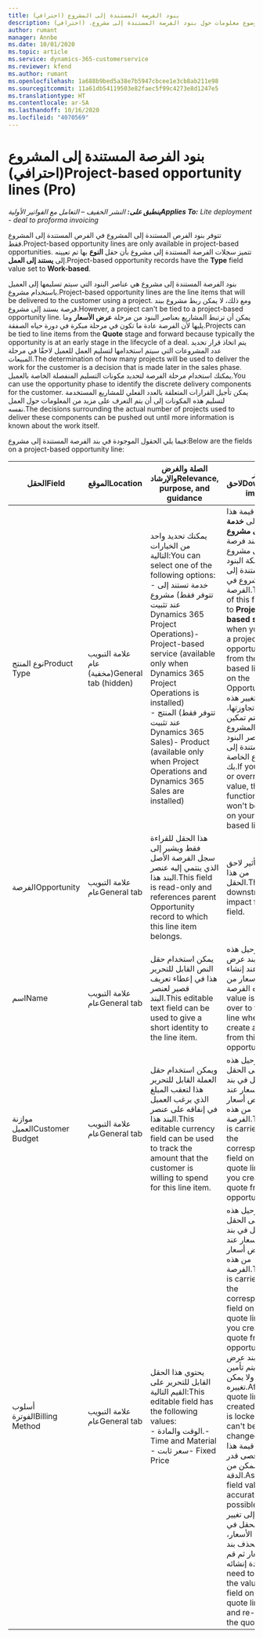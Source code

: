 ```yaml
---
title: بنود الفرصة المستندة إلى المشروع (احترافي)
description: يقدم هذا الموضوع معلومات حول بنود الفرصة المستندة إلى مشروع. (احترافي)
author: rumant
manager: Annbe
ms.date: 10/01/2020
ms.topic: article
ms.service: dynamics-365-customerservice
ms.reviewer: kfend
ms.author: rumant
ms.openlocfilehash: 1a688b9bed5a38e7b5947cbcee1e3cb8ab211e98
ms.sourcegitcommit: 11a61db54119503e82faec5f99c4273e8d1247e5
ms.translationtype: HT
ms.contentlocale: ar-SA
ms.lasthandoff: 10/16/2020
ms.locfileid: "4070569"
---
```

# <a name="project-based-opportunity-lines-pro"></a><span data-ttu-id="3c11c-104">بنود الفرصة المستندة إلى المشروع (احترافي)</span><span class="sxs-lookup"><span data-stu-id="3c11c-104">Project-based opportunity lines (Pro)</span></span>

<span data-ttu-id="3c11c-105">_**ينطبق على:** النشر الخفيف – التعامل مع الفواتير الأولية_</span><span class="sxs-lookup"><span data-stu-id="3c11c-105">_**Applies To:** Lite deployment - deal to proforma invoicing_</span></span>

<span data-ttu-id="3c11c-106">تتوفر بنود الفرص المستندة إلى المشروع في الفرص المستندة إلى المشروع فقط.</span><span class="sxs-lookup"><span data-stu-id="3c11c-106">Project-based opportunity lines are only available in project-based opportunities.</span></span> <span data-ttu-id="3c11c-107">تتميز سجلات الفرصة المستندة إلى مشروع بأن حقل **النوع** بها تم تعيينه إلى **يستند إلى العمل**.</span><span class="sxs-lookup"><span data-stu-id="3c11c-107">Project-based opportunity records have the **Type** field value set to **Work-based**.</span></span>

<span data-ttu-id="3c11c-108">بنود الفرصة المستندة إلى مشروع هي عناصر البنود التي سيتم تسليمها إلى العميل باستخدام مشروع.</span><span class="sxs-lookup"><span data-stu-id="3c11c-108">Project-based opportunity lines are the line items that will be delivered to the customer using a project.</span></span> <span data-ttu-id="3c11c-109">ومع ذلك، لا يمكن ربط مشروع ببند فرصة يستند إلى مشروع.</span><span class="sxs-lookup"><span data-stu-id="3c11c-109">However, a project can't be tied to a project-based opportunity line.</span></span> <span data-ttu-id="3c11c-110">يمكن أن ترتبط المشاريع بعناصر البنود من مرحلة **عرض الأسعار** وما يليها لأن الفرصة عادة ما تكون في مرحلة مبكرة في دورة حياه الصفقة.</span><span class="sxs-lookup"><span data-stu-id="3c11c-110">Projects can be tied to line items from the **Quote** stage and forward because typically the opportunity is at an early stage in the lifecycle of a deal.</span></span> <span data-ttu-id="3c11c-111">يتم اتخاذ قرار تحديد عدد المشروعات التي سيتم استخدامها لتسليم العمل للعميل لاحقًا في مرحلة المبيعات.</span><span class="sxs-lookup"><span data-stu-id="3c11c-111">The determination of how many projects will be used to deliver the work for the customer is a decision that is made later in the sales phase.</span></span> <span data-ttu-id="3c11c-112">يمكنك استخدام مرحلة الفرصة لتحديد مكونات التسليم المنفصلة الخاصة بالعميل.</span><span class="sxs-lookup"><span data-stu-id="3c11c-112">You can use the opportunity phase to identify the discrete delivery components for the customer.</span></span> <span data-ttu-id="3c11c-113">يمكن تأجيل القرارات المتعلقة بالعدد الفعلي للمشاريع المستخدمة لتسليم هذه المكونات إلى أن يتم التعرف على مزيد من المعلومات حول العمل نفسه.</span><span class="sxs-lookup"><span data-stu-id="3c11c-113">The decisions surrounding the actual number of projects used to deliver these components can be pushed out until more information is known about the work itself.</span></span>

<span data-ttu-id="3c11c-114">فيما يلي الحقول الموجودة في بند الفرصة المستندة إلى مشروع:</span><span class="sxs-lookup"><span data-stu-id="3c11c-114">Below are the fields on a project-based opportunity line:</span></span>

| <span data-ttu-id="3c11c-115">**الحقل**</span><span class="sxs-lookup"><span data-stu-id="3c11c-115">**Field**</span></span> | <span data-ttu-id="3c11c-116">**الموقع**</span><span class="sxs-lookup"><span data-stu-id="3c11c-116">**Location**</span></span> | <span data-ttu-id="3c11c-117">**الصلة والغرض والإرشاد**</span><span class="sxs-lookup"><span data-stu-id="3c11c-117">**Relevance, purpose, and guidance**</span></span> | <span data-ttu-id="3c11c-118">**تأثير لاحق**</span><span class="sxs-lookup"><span data-stu-id="3c11c-118">**Downstream impact**</span></span> |
| --- | --- | --- | --- |
| <span data-ttu-id="3c11c-119">نوع المنتج</span><span class="sxs-lookup"><span data-stu-id="3c11c-119">Product Type</span></span> | <span data-ttu-id="3c11c-120">علامة التبويب عام (مخفية)</span><span class="sxs-lookup"><span data-stu-id="3c11c-120">General tab (hidden)</span></span> | <span data-ttu-id="3c11c-121">يمكنك تحديد واحد من الخيارات التالية:</span><span class="sxs-lookup"><span data-stu-id="3c11c-121">You can select one of the following options:</span></span></br><span data-ttu-id="3c11c-122">- خدمة تستند إلى مشروع (تتوفر فقط عند تثبيت Dynamics 365 Project Operations)</span><span class="sxs-lookup"><span data-stu-id="3c11c-122">- Project-based service (available only when Dynamics 365 Project Operations is installed)</span></span></br><span data-ttu-id="3c11c-123">- المنتج (تتوفر فقط عند تثبيت Dynamics 365 Sales)</span><span class="sxs-lookup"><span data-stu-id="3c11c-123">- Product (available only when Project Operations and Dynamics 365 Sales are installed)</span></span> | <span data-ttu-id="3c11c-124">يتم تعيين قيمة هذا الحقل إلى **خدمة تستند إلى مشروع** عند إنشاء بند فرصة تستند إلى مشروع من شبكة البنود المستندة إلى المشروع في الفرصة.</span><span class="sxs-lookup"><span data-stu-id="3c11c-124">The value of this field is set to **Project-based service** when you create a project-based opportunity line from the project-based lines grid on the Opportunity.</span></span> <br> <span data-ttu-id="3c11c-125">إذا قمت بتغيير هذه القيمة أو تجاوزتها، فلن يتم تمكين وظيفة المشروع على عناصر البنود المستندة إلى مشروع الخاصة بك.</span><span class="sxs-lookup"><span data-stu-id="3c11c-125">If you change or override this value, the project functionality won't be enabled on your project-based line items.</span></span> |
| <span data-ttu-id="3c11c-126">الفرصة</span><span class="sxs-lookup"><span data-stu-id="3c11c-126">Opportunity</span></span> | <span data-ttu-id="3c11c-127">علامة التبويب عام</span><span class="sxs-lookup"><span data-stu-id="3c11c-127">General tab</span></span> | <span data-ttu-id="3c11c-128">هذا الحقل للقراءة فقط ويشير إلى سجل الفرصة الأصل الذي ينتمي إليه عنصر البند هذا.</span><span class="sxs-lookup"><span data-stu-id="3c11c-128">This field is read-only and references parent Opportunity record to which this line item belongs.</span></span> | <span data-ttu-id="3c11c-129">لا يوجد تأثير لاحق من هذا الحقل.</span><span class="sxs-lookup"><span data-stu-id="3c11c-129">There is no downstream impact from this field.</span></span> |
| <span data-ttu-id="3c11c-130">اسم</span><span class="sxs-lookup"><span data-stu-id="3c11c-130">Name</span></span> | <span data-ttu-id="3c11c-131">علامة التبويب عام</span><span class="sxs-lookup"><span data-stu-id="3c11c-131">General tab</span></span> | <span data-ttu-id="3c11c-132">يمكن استخدام حقل النص القابل للتحرير هذا في إعطاء تعريف قصير لعنصر البند.</span><span class="sxs-lookup"><span data-stu-id="3c11c-132">This editable text field can be used to give a short identity to the line item.</span></span> | <span data-ttu-id="3c11c-133">يتم ترحيل هذه القيمة إلى بند عرض الأسعار عند إنشاء عرض أسعار من هذه الفرصة.</span><span class="sxs-lookup"><span data-stu-id="3c11c-133">This value is carried over to the quote line when you create a quote from this opportunity.</span></span> |
| <span data-ttu-id="3c11c-134">موازنة العميل</span><span class="sxs-lookup"><span data-stu-id="3c11c-134">Customer Budget</span></span> | <span data-ttu-id="3c11c-135">علامة التبويب عام</span><span class="sxs-lookup"><span data-stu-id="3c11c-135">General tab</span></span> | <span data-ttu-id="3c11c-136">ويمكن استخدام حقل العملة القابل للتحرير هذا لتعقب المبلغ الذي يرغب العميل في إنفاقه على عنصر البند هذا.</span><span class="sxs-lookup"><span data-stu-id="3c11c-136">This editable currency field can be used to track the amount that the customer is willing to spend for this line item.</span></span> | <span data-ttu-id="3c11c-137">يتم ترحيل هذه القيمة إلى الحقل المقابل في بند عرض الأسعار عند إنشاء عرض أسعار من هذه الفرصة.</span><span class="sxs-lookup"><span data-stu-id="3c11c-137">This value is carried over to the corresponding field on the quote line when you create a quote from this opportunity.</span></span> |
| <span data-ttu-id="3c11c-138">أسلوب الفوترة</span><span class="sxs-lookup"><span data-stu-id="3c11c-138">Billing Method</span></span> | <span data-ttu-id="3c11c-139">علامة التبويب عام</span><span class="sxs-lookup"><span data-stu-id="3c11c-139">General tab</span></span> | <span data-ttu-id="3c11c-140">يحتوي هذا الحقل القابل للتحرير على القيم التالية:</span><span class="sxs-lookup"><span data-stu-id="3c11c-140">This editable field has the following values:</span></span></br><span data-ttu-id="3c11c-141">- الوقت والمادة.</span><span class="sxs-lookup"><span data-stu-id="3c11c-141">- Time and Material</span></span></br><span data-ttu-id="3c11c-142">- سعر ثابت</span><span class="sxs-lookup"><span data-stu-id="3c11c-142">- Fixed Price</span></span> | <span data-ttu-id="3c11c-143">يتم ترحيل هذه القيمة إلى الحقل المقابل في بند عرض الأسعار عند إنشاء عرض أسعار من هذه الفرصة.</span><span class="sxs-lookup"><span data-stu-id="3c11c-143">This value is carried over to the corresponding field on the quote line when you create a quote from this opportunity.</span></span> <span data-ttu-id="3c11c-144">بعد إنشاء بند عرض الأسعار، يتم تأمين الحقل ولا يمكن تغييره.</span><span class="sxs-lookup"><span data-stu-id="3c11c-144">After the quote line is created, the field is locked and can't be changed.</span></span> <span data-ttu-id="3c11c-145">قم بتعيين قيمة هذا الحقل بأقصى قدر ممكن من الدقة.</span><span class="sxs-lookup"><span data-stu-id="3c11c-145">Assign this field value as accurately as possible.</span></span> <span data-ttu-id="3c11c-146">إذا كنت بحاجة إلى تغيير قيمة هذا الحقل في بند عرض الأسعار، فقم بحذف بند عرض الأسعار ثم قم بإعادة إنشائه.</span><span class="sxs-lookup"><span data-stu-id="3c11c-146">If you need to change the value of this field on the quote line, delete and re-create the quote line.</span></span> |
